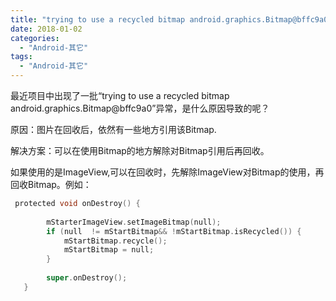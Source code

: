 ```yaml
---
title: "trying to use a recycled bitmap android.graphics.Bitmap@bffc9a0解决方案"
date: 2018-01-02
categories:
  - "Android-其它"
tags:
  - "Android-其它"
---
```

<!--more-->

最近项目中出现了一批“trying to use a recycled bitmap android.graphics.Bitmap@bffc9a0”异常，是什么原因导致的呢？
<!--more-->

原因：图片在回收后，依然有一些地方引用该Bitmap.

解决方案：可以在使用Bitmap的地方解除对Bitmap引用后再回收。

如果使用的是ImageView,可以在回收时，先解除ImageView对Bitmap的使用，再回收Bitmap。例如：

```objective-c
 protected void onDestroy() {
    
        mStarterImageView.setImageBitmap(null);
        if (null  != mStartBitmap&& !mStartBitmap.isRecycled()) {
            mStartBitmap.recycle();
            mStartBitmap = null;
        }
        
        super.onDestroy();
   }
```